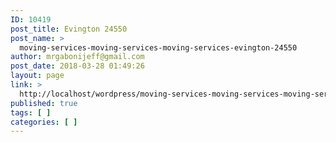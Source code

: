 ```yaml
---
ID: 10419
post_title: Evington 24550
post_name: >
  moving-services-moving-services-moving-services-evington-24550
author: mrgabonijeff@gmail.com
post_date: 2018-03-28 01:49:26
layout: page
link: >
  http://localhost/wordpress/moving-services-moving-services-moving-services-evington-24550/
published: true
tags: [ ]
categories: [ ]
---
```

